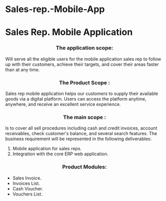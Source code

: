 # Sales-rep.-Mobile-App
<h1>Sales Rep. Mobile Application </h1>
<h3><center>The application scope:</center></h3>
 Will serve all the eligible users for the mobile application sales rep to follow up with their customers, achieve their targets, and cover their areas faster than at any time.

<h3><center>The Product Scope : </center></h3>
Sales rep mobile application helps our customers to supply their available goods via a digital platform. Users can access the platform anytime, anywhere, and receive an excellent service experience.


<h3><center>The main scope : </center></h3>
Is to cover all sell procedures including cash and credit invoices, account receivables, check customer's balance, and several search features.
The business requirement will be represented in the following deliverables:
<ol><li>Mobile application for sales reps.</li>
<li>Integration with the core ERP web application. </li></ol>
 
<h3><center>Product Modules: </center> </h3>
<ul><li>Sales Invoice.</li>
<li>Invoices List. </li>
<li>Cash Voucher. </li>
<li>Vouchers List. </li></ul>
